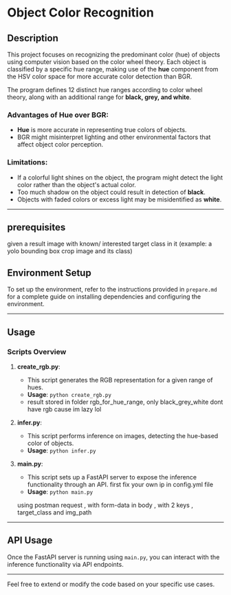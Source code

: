 # Object Color Recognition

## Description
This project focuses on recognizing the predominant color (hue) of objects using computer vision based on the color wheel theory. Each object is classified by a specific hue range, making use of the **hue** component from the HSV color space for more accurate color detection than BGR. 

The program defines 12 distinct hue ranges according to color wheel theory, along with an additional range for **black, grey, and white**.

### Advantages of Hue over BGR:
- **Hue** is more accurate in representing true colors of objects.
- BGR might misinterpret lighting and other environmental factors that affect object color perception.

### Limitations:
- If a colorful light shines on the object, the program might detect the light color rather than the object's actual color.
- Too much shadow on the object could result in detection of **black**.
- Objects with faded colors or excess light may be misidentified as **white**.

---

## prerequisites 
given a result image with known/ interested target class in it (example: a yolo bounding box crop image and its class)


## Environment Setup

To set up the environment, refer to the instructions provided in `prepare.md` for a complete guide on installing dependencies and configuring the environment.

---

## Usage

### Scripts Overview

1. **create_rgb.py**:
   - This script generates the RGB representation for a given range of hues.
   - **Usage**: `python create_rgb.py`
   - result stored in folder rgb_for_hue_range, only black_grey_white dont have rgb cause im lazy lol

2. **infer.py**:
   - This script performs inference on images, detecting the hue-based color of objects.
   - **Usage**: `python infer.py`

3. **main.py**:
   - This script sets up a FastAPI server to expose the inference functionality through an API.
   first fix your own ip in config.yml file
   - **Usage**: `python main.py`
   
   using postman request , with form-data in body , with 2 keys , target_class and img_path
---

## API Usage

Once the FastAPI server is running using `main.py`, you can interact with the inference functionality via API endpoints.

---

Feel free to extend or modify the code based on your specific use cases.
